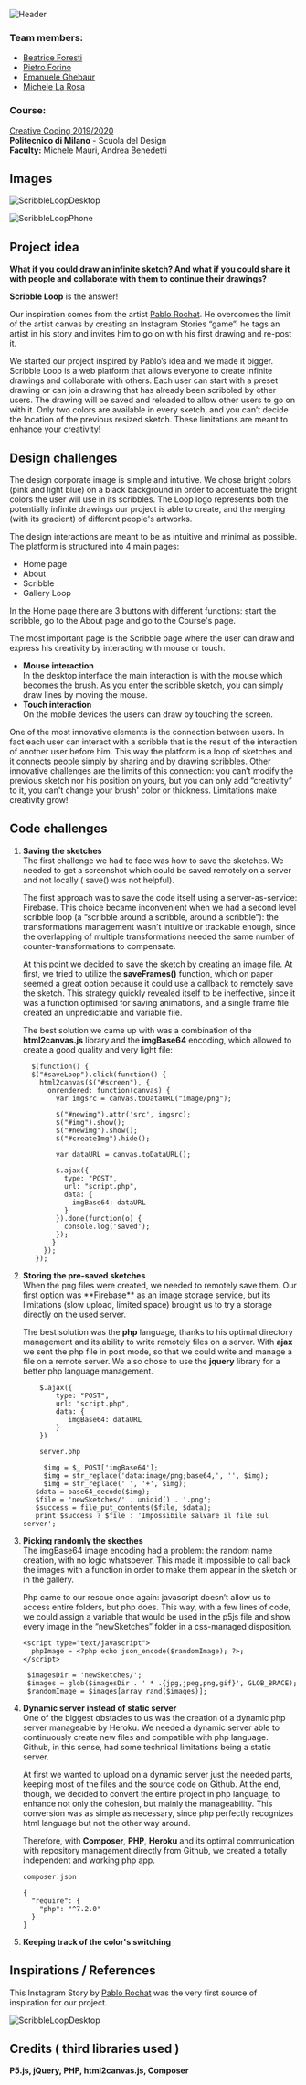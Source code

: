 ![Header](assets/header.png)

### Team members:

-   [Beatrice Foresti](mailto:bea_fiore@live.it)
-   [Pietro Forino](mailto:pietrof@live.com)
-   [Emanuele Ghebaur](mailto:emanueleghebaur@gmail.com)
-   [Michele La Rosa](mailto:miki.larosa@hotmail.it)

### Course:

[Creative Coding 2019/2020](https://drawwithcode.github.io/2019/)<br>
**Politecnico di Milano** - Scuola del Design<br>
**Faculty:** Michele Mauri, Andrea Benedetti

## Images

![ScribbleLoopDesktop](assets/example.gif)

![ScribbleLoopPhone](assets/iphone.gif)

## Project idea

**What if you could draw an infinite sketch? And what if you could share it with people and collaborate with them to continue their drawings?**

**Scribble Loop** is the answer!

Our inspiration comes from the artist [Pablo Rochat](http://pablorochat.com). He overcomes the limit of the artist canvas by creating an Instagram Stories “game”: he tags an artist in his story and invites him to go on with his first drawing and re-post it.

We started our project inspired by Pablo’s idea and we made it bigger.
Scribble Loop is a web platform that allows everyone to create infinite drawings and collaborate with others. Each user can start with a preset drawing or can join a drawing that has already been scribbled by other users. The drawing will be saved and reloaded to allow other users to go on with it. Only two colors are available in every sketch, and you can’t decide the location of the previous resized sketch. These limitations are meant to enhance your creativity!

## Design challenges

The design corporate image is simple and intuitive. We chose bright colors (pink and light blue) on a black background in order to accentuate the bright colors the user will use in its scribbles. The Loop logo represents both the potentially infinite drawings our project is able to create, and the merging (with its gradient) of different people's artworks.

The design interactions are meant to be as intuitive and minimal as possible. The platform is structured into 4 main pages:
<ul>
  <li> Home page </li>
  <li> About </li>
  <li> Scribble </li>
  <li> Gallery Loop </li>
</ul>

In the Home page there are 3 buttons with different functions: start the scribble, go to the About page and go to the Course's page.

The most important page is the Scribble page where the user can draw and express his creativity by interacting with mouse or touch.
<ul>
  <li>
    <b> Mouse interaction </b></br>
    In the desktop interface the main interaction is with the mouse which becomes the brush. As you enter the scribble sketch, you can simply draw lines by moving the mouse.
  </li>
  <li>
    <b> Touch interaction </b></br>
    On the mobile devices the users can draw by touching the screen.  
  </li>
  </ul>

One of the most innovative elements is the connection between users. In fact each user can interact with a scribble that is the result of the interaction of another user before him. This way the platform is a loop of sketches and it connects people simply by sharing and by drawing scribbles. Other innovative challenges are the limits of this connection: you can’t modify the previous sketch nor his position on yours, but you can only add “creativity” to it, you can't change your brush' color or thickness. Limitations make creativity grow!


## Code challenges

<ol>
  <li>
    <b>Saving the sketches</b></br>
  The first challenge we had to face was how to save the sketches. We needed to get a screenshot which could be saved remotely on a server and not locally ( save() was not helpful).

  The first approach was to save the code itself using a server-as-service: Firebase. This choice became inconvenient when we had a second level scribble loop (a “scribble around a scribble, around a scribble”): the transformations management wasn’t intuitive or trackable enough, since the overlapping of multiple transformations needed the same number of counter-transformations to compensate.

  At this point we decided to save the sketch by creating an image file. At first, we tried to utilize the **saveFrames()** function, which on paper seemed a great option because it could use a callback to remotely save the sketch. This strategy quickly revealed itself to be ineffective, since it was a function optimised for saving animations, and a single frame file created an unpredictable and variable file.

  The best solution we came up with was a combination of the **html2canvas.js** library and the **imgBase64** encoding, which allowed to create a good quality and very light file:

      $(function() {
      $("#saveLoop").click(function() {
        html2canvas($("#screen"), {
          onrendered: function(canvas) {
            var imgsrc = canvas.toDataURL("image/png");

            $("#newimg").attr('src', imgsrc);
            $("#img").show();
            $("#newimg").show();
            $("#createImg").hide();

            var dataURL = canvas.toDataURL();

            $.ajax({
              type: "POST",
              url: "script.php",
              data: {
                imgBase64: dataURL
              }
            }).done(function(o) {
              console.log('saved');
            });
           }
         });
       });

 </li>
   <li>
     <b>Storing the pre-saved sketches</b></br>
  When the png files were created, we needed to remotely save them. Our first option was **Firebase** as an image storage service, but its limitations (slow upload, limited space) brought us to try a storage directly on the used server.

  The best solution was the **php** language, thanks to his optimal directory management and its ability to write remotely files on a server. With **ajax** we sent the php file in post mode, so that we could write and manage a file on a remote server. We also chose to use the **jquery** library for a better php language management.

        $.ajax({
            type: "POST",
            url: "script.php",
            data: {
               imgBase64: dataURL
            }
        })

      	server.php

      	 $img = $_ POST['imgBase64'];
       	 $img = str_replace('data:image/png;base64,', '', $img);
       	 $img = str_replace(' ', '+', $img);
       $data = base64_decode($img);
       $file = 'newSketches/' . uniqid() . '.png';
       $success = file_put_contents($file, $data);
       print $success ? $file : 'Impossibile salvare il file sul server';


 </li>
 <li>
  <b>Picking randomly the skecthes</b></br>
  The imgBase64 image encoding had a problem: the random name creation, with no logic whatsoever. This made it impossible to call back the images with a function in order to make them appear in the sketch or in the gallery.

  Php came to our rescue once again: javascript doesn’t allow us to access entire folders, but php does. This way, with a few lines of code, we could assign a variable that would be used in the p5js file and show every image in the “newSketches” folder in a css-managed disposition.

    <script type="text/javascript">
      phpImage = <?php echo json_encode($randomImage); ?>;
    </script>

     $imagesDir = 'newSketches/';
     $images = glob($imagesDir . ' * .{jpg,jpeg,png,gif}', GLOB_BRACE);
     $randomImage = $images[array_rand($images)];

 </li>
 <li>
  <b>Dynamic server instead of static server</b></br>
  One of the biggest obstacles to us was the creation of a dynamic php server manageable by Heroku. We needed a dynamic server able to continuously create new files and compatible with php language. Github, in this sense, had some technical limitations being a static server.

  At first we wanted to upload on a dynamic server just the needed parts, keeping most of the files and the source code on Github. At the end, though, we decided to convert the entire project in php language, to enhance not only the cohesion, but mainly the manageability. This conversion was as simple as necessary, since php perfectly recognizes html language but not the other way around.

  Therefore, with **Composer**, **PHP**, **Heroku** and its optimal communication with repository management directly from Github, we created a totally independent and working php app.

    composer.json

    {
      "require": {
        "php": "^7.2.0"
      }
    }

 </li>
 <li>
  <b>Keeping track of the color's switching</b></br>
 </li>
</ol>

## Inspirations / References

This Instagram Story by [Pablo Rochat](http://pablorochat.com) was the very first source of inspiration for our project.

![ScribbleLoopDesktop](assets/example.gif)

## Credits ( third libraries used )

**P5.js, jQuery, PHP, html2canvas.js, Composer**
